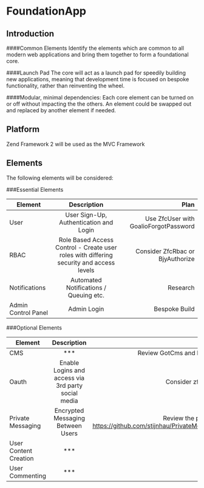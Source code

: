 FoundationApp
=======================

Introduction
------------
####Common Elements
Identify the elements which are common to all modern web applications and bring them together to form a foundational core.

####Launch Pad
The core will act as a launch pad for speedily building new applications, meaning that development time is focused on bespoke functionality, rather than reinventing the wheel.

####Modular, minimal dependencies: 
Each core element can be turned on or off without impacting the the others.  An element could be swapped out and replaced by another element if needed.

Platform
------------
Zend Framework 2 will be used as the MVC Framework


Elements
------------
The following elements will be considered:

###Essential Elements


| Element        | Description           | Plan  |
| ------------- |:-------------:| -----:|
| User      | User Sign-Up, Authentication and Login | Use ZfcUser with GoalioForgotPassword |
| RBAC      | Role Based Access Control - Create user roles with differing security and access levels     | Consider ZfcRbac or BjyAuthorize |
| Notifications | Automated Notifications / Queuing etc.  | Research |
| Admin Control Panel | Admin Login | Bespoke Build |


###Optional Elements


| Element        | Description           | Plan  |
| ------------- |:-------------:| -----:|
| CMS      | *** | Review GotCms and libra cms |
| Oauth      | Enable Logins and access via 3rd party social media | Consider zf-oauth2 |
| Private Messaging | Encrypted Messaging Between Users | Review the project at https://github.com/stijnhau/PrivateMessaging |
| User Content Creation | *** | *** |
| User Commenting | *** | *** |

